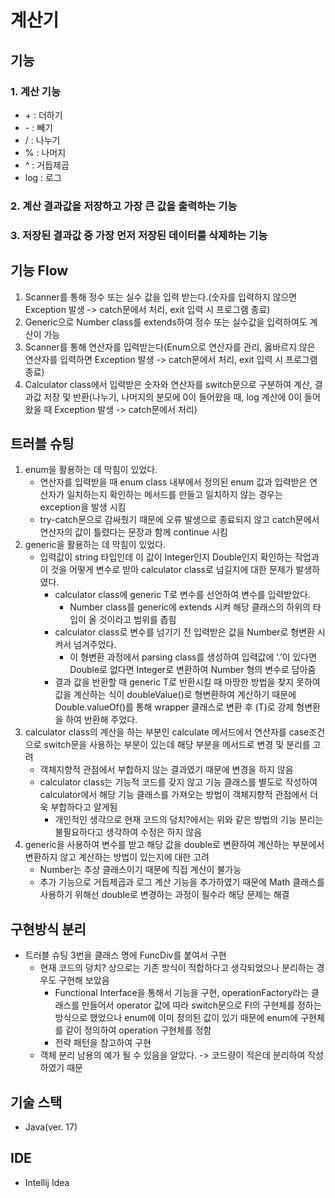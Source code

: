 # 계산기

## 기능
### 1. 계산 기능
- \+ : 더하기
- \- : 빼기
- / : 나누기
- % : 나머지
- ^ : 거듭제곱
- log : 로그
### 2. 계산 결과값을 저장하고 가장 큰 값을 출력하는 기능
### 3. 저장된 결과값 중 가장 먼저 저장된 데이터를 삭제하는 기능

## 기능 Flow
1. Scanner를 통해 정수 또는 실수 값을 입력 받는다.(숫자를 입력하지 않으면 Exception 발생 -> catch문에서 처리, exit 입력 시 프로그램 종료)
2. Generic으로 Number class를 extends하여 정수 또는 실수값을 입력하여도 계산이 가능
3. Scanner를 통해 연산자를 입력받는다(Enum으로 연산자를 관리, 옳바르지 않은 연산자를 입력하면 Exception 발생 -> catch문에서 처리, exit 입력 시 프로그램 종료)
4. Calculator class에서 입력받은 숫자와 연산자를 switch문으로 구분하여 계산, 결과값 저장 및 반환(나누기, 나머지의 분모에 0이 들어왔을 때, log 계산에 0이 들어왔을 때 Exception 발생 -> catch문에서 처리)

## 트러블 슈팅
1. enum을 활용하는 데 막힘이 있었다.
    - 연산자를 입력받을 때 enum class 내부에서 정의된 enum 값과 입력받은 연산자가 일치하는지 확인하는 메서드를 만들고 일치하지 않는 경우는 exception을 발생 시킴
    - try-catch문으로 감싸줬기 때문에 오류 발생으로 종료되지 않고 catch문에서 연산자의 값이 틀렸다는 문장과 함께 continue 시킴
2. generic을 활용하는 데 막힘이 있었다.
    - 입력값이 string 타입인데 이 값이 Integer인지 Double인지 확인하는 작업과 이 것을 어떻게 변수로 받아 calculator class로 넘길지에 대한 문제가 발생하였다.
        - calculator class에 generic T로 변수를 선언하여 변수를 입력받았다.
            - Number class를 generic에 extends 시켜 해당 클래스의 하위의 타입이 올 것이라고 범위를 좁힘
        - calculator class로 변수를 넘기기 전 입력받은 값을 Number로 형변환 시켜서 넘겨주었다.
            - 이 형변환 과정에서 parsing class를 생성하여 입력값에 ‘.’이 있다면 Double로 없다면 Integer로 변환하여 Number 형의 변수로 담아줌
        - 결과 값을 반환할 때 generic T로 반환시킬 때 마땅한 방법을 찾지 못하여 값을 계산하는 식이 doubleValue()로 형변환하여 계산하기 때문에 Double.valueOf()를 통해 wrapper 클래스로 변환 후 (T)로 강제 형변환을 하여 반환해 주었다.
3. calculator class의 계산을 하는 부분인 calculate 메서드에서 연산자를 case조건으로 switch문을 사용하는 부분이 있는데 해당 부분을 메서드로 변경 및 분리를 고려
    - 객체지향적 관점에서 부합하지 않는 결과였기 때문에 변경을 하지 않음
    - calculator class는 기능적 코드를 갖지 않고 기능 클래스를 별도로 작성하여 calculator에서 해당 기능 클래스를 가져오는 방법이 객체지향적 관점에서 더욱 부합하다고 알게됨
      - 개인적인 생각으로 현재 코드의 덩치?에서는 위와 같은 방법의 기능 분리는 불필요하다고 생각하여 수정은 하지 않음
4. generic을 사용하여 변수를 받고 해당 값을 double로 변환하여 계산하는 부분에서 변환하지 않고 계산하는 방법이 있는지에 대한 고려
    - Number는 추상 클래스이기 때문에 직접 계산이 불가능
    - 추가 기능으로 거듭제곱과 로그 계산 기능을 추가하였기 때문에 Math 클래스를 사용하기 위해선 double로 변경하는 과정이 필수라 해당 문제는 해결

## 구현방식 분리
- 트러블 슈팅 3번을 클래스 명에 FuncDiv를 붙여서 구현
    - 현재 코드의 덩치? 상으로는 기존 방식이 적합하다고 생각되었으나 분리하는 경우도 구현해 보았음
        - Functional Interface을 통해서 기능을 구현, operationFactory라는 클래스를 만들어서 operator 값에 따라 switch문으로 FI의 구현체를 정하는 방식으로 했었으나 enum에 이미 정의된 값이 있기 때문에 enum에 구현체를 같이 정의하여 operation 구현체를 정함
        - 전략 패턴을 참고하여 구현
    - 객체 분리 남용의 예가 될 수 있음을 알았다. -> 코드량이 적은데 분리하여 작성하였기 때문

## 기술 스택
-  Java(ver. 17)

## IDE
- Intellij Idea
